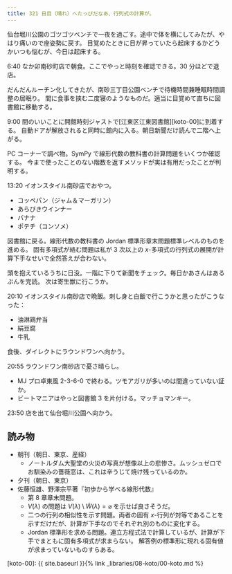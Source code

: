 ```yaml
---
title: 321 日目（晴れ）へたっぴだなあ、行列式の計算が。
---
```


仙台堀川公園のゴツゴツベンチで一夜を過ごす。途中で体を横にしてみたが、やはり痛いので座姿勢に戻す。
目覚めたときに日が昇っていたら起床するかどうかいつも悩むが、今日は起床する。

6:40 なか卯南砂町店で朝食。ここでやっと時刻を確認できる。30 分ほどで退店。

だんだんルーチン化してきたが、南砂三丁目公園ベンチで待機時間兼睡眠時間調整の居眠り。
間に食事を挟む二度寝のようなものだ。適当に目覚めて直ちに図書館に移動する。

9:00 間のいいことに開館時刻ジャストで[江東区江東図書館][koto-00]に到着する。
自動ドアが解放されると同時に館内に入る。朝日新聞だけ読んで二階へ上がる。

PC コーナーで調べ物。SymPy で線形代数の教科書の計算問題をいくつか確認する。
今まで使ったことのない階数を返すメソッドが実は有用だったことが判明する。

13:20 イオンスタイル南砂店でおやつ。

* コッペパン（ジャム＆マーガリン）
* あらびきウインナー
* バナナ
* ポテチ（コンソメ）

図書館に戻る。線形代数の教科書の Jordan 標準形章末問題標準レベルのものを進める。
固有多項式が絡む問題は私が 3 次以上の $x$-多項式の行列式の展開が計算下手なせいで全然答えが合わない。

頭を抱えているうちに日没。一階に下りて新聞をチェック。毎日かあさんはあるぶんを完読。
次は寄生獣に行こうか。

20:10 イオンスタイル南砂店で晩飯。刺し身と白飯で行こうかと思ったがこうなった：

* 油淋鶏弁当
* 絹豆腐
* 牛乳

食後、ダイレクトにラウンドワンへ向かう。

20:55 ラウンドワン南砂店で憂さ晴らし。

* MJ プロ卓東風 2-3-6-0 で終わる。ツモアガリが多いのは間違っていない証か。
* ビートマニアはやっと図書館 3 を片付ける。マッチョマンキー。

23:50 店を出て仙台堀川公園へ向かう。

## 読み物

* 朝刊（朝日、東京、産経）
  * ノートルダム大聖堂の火災の写真が想像以上の悲惨さ。ムッシュゼロでお馴染みの薔薇窓は、これは辛うじて焼け残っているのか。
* 夕刊（朝日、東京）
* 佐藤恒雄、野澤宗平著『初歩から学べる線形代数』
  * 第 8 章章末問題。
  * $V(\lambda)$ の問題は $V(\lambda)\setminus\widetilde{W}(\lambda) = \varnothing$ を示せば良さそうだ。
  * 二つの行列の相似性を示す問題。両者の固有 $x$-行列が対等であることを示すだけだが、計算が下手なのでそれぞれ別のものに変化する。
  * Jordan 標準形を求める問題。連立方程式法で計算しているが、計算が下手でまともに固有多項式が求まらない。
    解答例の標準形に現れる固有値が求まっていないものすらある。

[koto-00]: {{ site.baseurl }}{% link _libraries/08-koto/00-koto.md %}
